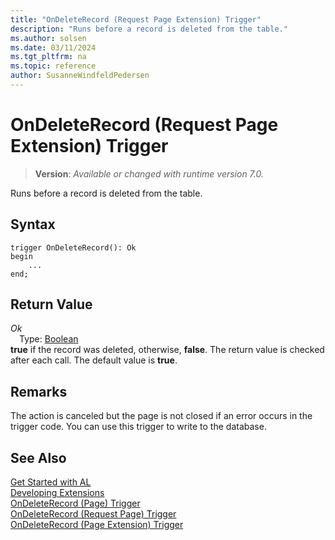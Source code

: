 ```yaml
---
title: "OnDeleteRecord (Request Page Extension) Trigger"
description: "Runs before a record is deleted from the table."
ms.author: solsen
ms.date: 03/11/2024
ms.tgt_pltfrm: na
ms.topic: reference
author: SusanneWindfeldPedersen
---
```

[//]: # (START>DO_NOT_EDIT)
[//]: # (IMPORTANT:Do not edit any of the content between here and the END>DO_NOT_EDIT.)
[//]: # (Any modifications should be made in the .xml files in the ModernDev repo.)

# OnDeleteRecord (Request Page Extension) Trigger
> **Version**: _Available or changed with runtime version 7.0._

Runs before a record is deleted from the table.


## Syntax
```AL
trigger OnDeleteRecord(): Ok
begin
    ...
end;
```


## Return Value

*Ok*  
&emsp;Type: [Boolean](../../methods-auto/boolean/boolean-data-type.md)  
**true** if the record was deleted, otherwise, **false**. The return value is checked after each call. The default value is **true**.  

[//]: # (IMPORTANT: END>DO_NOT_EDIT)

## Remarks  

The action is canceled but the page is not closed if an error occurs in the trigger code. You can use this trigger to write to the database.  

## See Also  
[Get Started with AL](../../devenv-get-started.md)  
[Developing Extensions](../../devenv-dev-overview.md)  
[OnDeleteRecord (Page) Trigger](../page/devenv-ondeleterecord-page-trigger.md)  
[OnDeleteRecord (Request Page) Trigger](../requestpage/devenv-ondeleterecord-requestpage-trigger.md)  
[OnDeleteRecord (Page Extension) Trigger](../pageextension/devenv-ondeleterecord-pageextension-trigger.md)  
